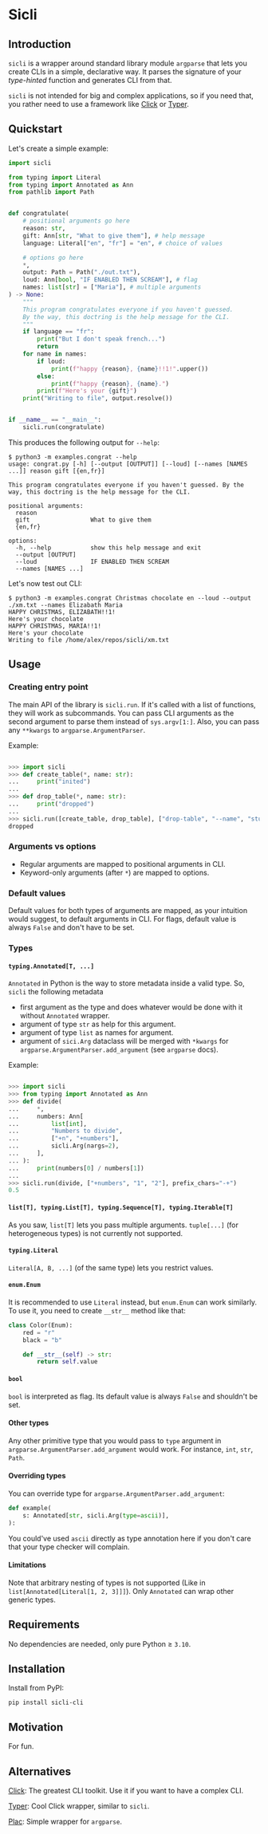 # Sicli
## Introduction
`sicli` is a wrapper around standard library module `argparse` that lets you create CLIs in a simple, declarative way.
It parses the signature of your *type-hinted* function and generates CLI from that.

`sicli` is not intended for big and complex applications, so if you need that, you rather need to use a framework like [Click](https://click.palletsprojects.com/en) or [Typer](https://typer.tiangolo.com/).

## Quickstart
Let's create a simple example:

```python
import sicli

from typing import Literal
from typing import Annotated as Ann
from pathlib import Path


def congratulate(
    # positional arguments go here
    reason: str,
    gift: Ann[str, "What to give them"], # help message
    language: Literal["en", "fr"] = "en", # choice of values 

    # options go here
    *,
    output: Path = Path("./out.txt"),
    loud: Ann[bool, "IF ENABLED THEN SCREAM"], # flag
    names: list[str] = ["Maria"], # multiple arguments
) -> None:
    """
    This program congratulates everyone if you haven't guessed.
    By the way, this doctring is the help message for the CLI.
    """
    if language == "fr":
        print("But I don't speak french...")
        return
    for name in names:
        if loud:
            print(f"happy {reason}, {name}!!1!".upper())
        else:
            print(f"happy {reason}, {name}.")
        print(f"Here's your {gift}")
    print("Writing to file", output.resolve())


if __name__ == "__main__":
    sicli.run(congratulate)
```

This produces the following output for `--help`:
```
$ python3 -m examples.congrat --help
usage: congrat.py [-h] [--output [OUTPUT]] [--loud] [--names [NAMES ...]] reason gift [{en,fr}]

This program congratulates everyone if you haven't guessed. By the way, this doctring is the help message for the CLI.

positional arguments:
  reason
  gift                 What to give them
  {en,fr}

options:
  -h, --help           show this help message and exit
  --output [OUTPUT]
  --loud               IF ENABLED THEN SCREAM
  --names [NAMES ...]
```

Let's now test out CLI:
```
$ python3 -m examples.congrat Christmas chocolate en --loud --output ./xm.txt --names Elizabath Maria
HAPPY CHRISTMAS, ELIZABATH!!1!
Here's your chocolate
HAPPY CHRISTMAS, MARIA!!1!
Here's your chocolate
Writing to file /home/alex/repos/sicli/xm.txt
```

## Usage

### Creating entry point
The main API of the library is `sicli.run`.
If it's called with a list of functions, they will work as subcommands.
You can pass CLI arguments as the second argument to parse them instead of `sys.argv[1:]`.
Also, you can pass any `**kwargs` to `argparse.ArgumentParser`.

Example:

```python

>>> import sicli
>>> def create_table(*, name: str):
...     print("inited")
... 
>>> def drop_table(*, name: str):
...     print("dropped")
... 
>>> sicli.run([create_table, drop_table], ["drop-table", "--name", "students"], description="cli for your db")
dropped

```

### Arguments vs options
- Regular arguments are mapped to positional arguments in CLI.
- Keyword-only arguments (after `*`) are mapped to options.

### Default values
Default values for both types of arguments are mapped, as your intuition would suggest, to default arguments in CLI. For flags, default value is always `False` and don't have to be set.

### Types

#### `typing.Annotated[T, ...]`
`Annotated` in Python is the way to store metadata inside a valid type.
So, `sicli` the following metadata
- first argument as the type and does whatever would be done with it without `Annotated` wrapper.
- argument of type `str` as help for this argument. 
- argument of type `list` as names for argument. 
- argument of `sici.Arg` dataclass will be merged with `*kwargs` for `argparse.ArgumentParser.add_argument` (see `argparse` docs).

Example:
```python

>>> import sicli
>>> from typing import Annotated as Ann
>>> def divide(
...     *,
...     numbers: Ann[
...         list[int],
...         "Numbers to divide",
...         ["+n", "+numbers"],
...         sicli.Arg(nargs=2),
...     ],
... ):
...     print(numbers[0] / numbers[1])
... 
>>> sicli.run(divide, ["+numbers", "1", "2"], prefix_chars="-+")
0.5

```

#### `list[T], typing.List[T], typing.Sequence[T], typing.Iterable[T]`
As you saw, `list[T]` lets you pass multiple arguments. `tuple[...]` (for heterogeneous types) is not currently not supported.

#### `typing.Literal`
`Literal[A, B, ...]` (of the same type) lets you restrict values.

#### `enum.Enum`
It is recommended to use `Literal` instead, but `enum.Enum` can work similarly. To use it, you need to create `__str__` method like that:
```python
class Color(Enum):
    red = "r"
    black = "b"

    def __str__(self) -> str:
        return self.value
```

#### `bool`
`bool` is interpreted as flag. Its default value is always `False` and shouldn't be set.

#### Other types
Any other primitive type that you would pass to `type` argument in `argparse.ArgumentParser.add_argument` would work. For instance, `int`, `str`, `Path`.

#### Overriding types
You can override type for `argparse.ArgumentParser.add_argument`:
```python
def example(
    s: Annotated[str, sicli.Arg(type=ascii)],
):
```
You could've used `ascii` directly as type annotation here if you don't care that your type checker will complain.

#### Limitations
Note that arbitrary nesting of types is not supported (Like in `list[Annotated[Literal[1, 2, 3]]]`). Only `Annotated` can wrap other generic types.

## Requirements
No dependencies are needed, only pure Python ≥ `3.10`.

## Installation
Install from PyPI:
```
pip install sicli-cli
```

## Motivation
For fun.

## Alternatives
[Click](https://click.palletsprojects.com/en): The greatest CLI toolkit. Use it if you want to have a complex CLI.

[Typer](https://typer.tiangolo.com/): Cool Click wrapper, similar to `sicli`.

[Plac](https://plac.readthedocs.io/en/latest/): Simple wrapper for `argparse`.
